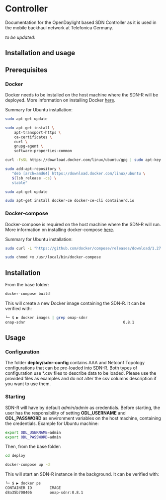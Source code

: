 # Controller
Documentation for the OpenDaylight based SDN Controller as it is used in the mobile backhaul network at Telefonica Germany.


_to be updated:_


Installation and usage
----------------------

## Prerequisites

### Docker

Docker needs to be installed on the host machine where the SDN-R will be deployed. More information on installing Docker [here](https://docs.docker.com/get-docker/).

Summary for Ubuntu installation:

```bash
sudo apt-get update

sudo apt-get install \
    apt-transport-https \
    ca-certificates \
    curl \
    gnupg-agent \
    software-properties-common

curl -fsSL https://download.docker.com/linux/ubuntu/gpg | sudo apt-key add -

sudo add-apt-repository \
   "deb [arch=amd64] https://download.docker.com/linux/ubuntu \
   $(lsb_release -cs) \
   stable"

sudo apt-get update

sudo apt-get install docker-ce docker-ce-cli containerd.io
```

### Docker-compose

Docker-compose is required on the host machine where the SDN-R will run. More information on installing docker-compose [here](https://docs.docker.com/compose/install/).

Summary for Ubuntu installation:

```bash
sudo curl -L "https://github.com/docker/compose/releases/download/1.27.4/docker-compose-$(uname -s)-$(uname -m)" -o /usr/local/bin/docker-compose

sudo chmod +x /usr/local/bin/docker-compose
```

## Installation

From the base folder:

```bash
docker-compose build
```

This will create a new Docker image containing the SDN-R. It can be verified with:

```bash
└─ $ ▶ docker images | grep onap-sdnr
onap-sdnr                                            0.8.1                   5a9bf59c02c8        19 hours ago        918MB

```

## Usage

### Configuration

The folder **deploy/sdnr-config** contains AAA and Netconf Topology configurations that can be pre-loaded into SDN-R. Both types of configuration use *.csv files to describe data to be loaded. Please use the provided files as examples and do not alter the csv columns description if you want to use them.

### Starting

SDN-R will have by default *admin/admin* as credentials. Before starting, the user has the responsibility of setting **ODL_USERNAME** and **ODL_PASSWORD** as environment variables on the host machine, containing the credentials. Example for Ubuntu machine:

```bash
export ODL_USERNAME=admin
export ODL_PASSWORD=admin
```

Then, from the base folder:

```bash
cd deploy

docker-compose up -d
```

This will start an SDN-R instance in the background. It can be verified with:

```bash
└─ $ ▶ docker ps
CONTAINER ID        IMAGE                                                COMMAND                  CREATED             STATUS              PORTS                                                                               NAMES
d8a35b708406        onap-sdnr:0.8.1                                      "/opt/opendaylight/s…"   6 seconds ago       Up 5 seconds        0.0.0.0:8181->8181/tcp                                                              sdnr

```
